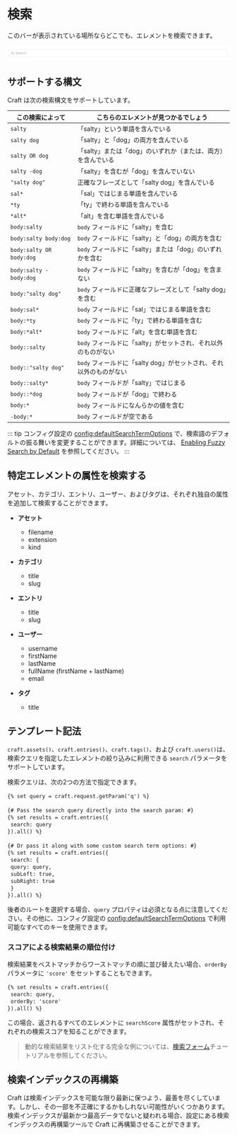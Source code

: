 # 検索

このバーが表示されている場所ならどこでも、エレメントを検索できます。

![検索バー](./images/searching-search-bar.png)

## サポートする構文

Craft は次の検索構文をサポートしています。

この検索によって | こちらのエレメントが見つかるでしょう
-|-
`salty` | 「salty」という単語を含んでいる
`salty dog` | 「salty」と「dog」の両方を含んでいる
`salty OR dog` | 「salty」または「dog」のいずれか（または、両方）を含んでいる
`salty -dog` | 「salty」を含むが「dog」を含んでいない
`"salty dog"` | 正確なフレーズとして「salty dog」を含んでいる
`sal*` | 「sal」ではじまる単語を含んでいる
`*ty` | 「ty」で終わる単語を含んでいる
`*alt*` | 「alt」を含む単語を含んでいる
`body:salty` | `body` フィールドに「salty」を含む
`body:salty body:dog` | `body` フィールドに「salty」と「dog」の両方を含む
`body:salty OR body:dog` | `body` フィールドに「salty」または「dog」のいずれかを含む
`body:salty -body:dog` | `body` フィールドに「salty」を含むが「dog」を含まない
`body:"salty dog"` | `body` フィールドに正確なフレーズとして「salty dog」を含む
`body:sal*` | `body` フィールドに「sal」ではじまる単語を含む
`body:*ty` | `body` フィールドに「ty」で終わる単語を含む
`body:*alt*` | `body` フィールドに「alt」を含む単語を含む
`body::salty` | `body` フィールドに「salty」がセットされ、それ以外のものがない
`body::"salty dog"` | `body` フィールドに「salty dog」がセットされ、それ以外のものがない
`body::salty*` | `body` フィールドが「salty」ではじまる
`body::*dog` | `body` フィールドが「dog」で終わる
`body:*` | `body` フィールドになんらかの値を含む
`-body:*` | `body` フィールドが空である

::: tip
コンフィグ設定の <config:defaultSearchTermOptions> で、検索語のデフォルトの振る舞いを変更することができます。詳細については、 [Enabling Fuzzy Search by Default](https://craftcms.com/support/enabling-fuzzy-search-by-default) を参照してください。
:::

## 特定エレメントの属性を検索する

アセット、カテゴリ、エントリ、ユーザー、およびタグは、それぞれ独自の属性を追加して検索することができます。

* **アセット**
   * filename
   * extension
   * kind

* **カテゴリ**
   * title
   * slug

* **エントリ**
   * title
   * slug

* **ユーザー**
   * username
   * firstName
   * lastName
   * fullName (firstName + lastName)
   * email

* **タグ**
   * title

## テンプレート記法

`craft.assets()`、`craft.entries()`、`craft.tags()`、および `craft.users()`は、検索クエリを指定したエレメントの絞り込みに利用できる `search` パラメータをサポートしています。

検索クエリは、次の2つの方法で指定できます。

```twig
{% set query = craft.request.getParam('q') %}

{# Pass the search query directly into the search param: #}
{% set results = craft.entries({
 search: query
}).all() %}

{# Or pass it along with some custom search term options: #}
{% set results = craft.entries({
 search: {
 query: query,
 subLeft: true,
 subRight: true
 }
}).all() %}
```

後者のルートを選択する場合、`query` プロパティは必須となる点に注意してください。その他に、コンフィグ設定の <config:defaultSearchTermOptions> で利用可能なすべてのキーを使用できます。

### スコアによる検索結果の順位付け

検索結果をベストマッチからワーストマッチの順に並び替えたい場合、`orderBy` パラメータに `'score'` をセットすることもできます。

```twig
{% set results = craft.entries({
 search: query,
 orderBy: 'score'
}).all() %}
```

この場合、返されるすべてのエレメントに `searchScore` 属性がセットされ、それぞれの検索スコアを知ることができます。

> 動的な検索結果をリスト化する完全な例については、[検索フォーム](templating/examples/search-form.md)チュートリアルを参照してください。

## 検索インデックスの再構築

Craft は検索インデックスを可能な限り最新に保つよう、最善を尽くしています。しかし、その一部を不正確にするかもしれない可能性がいくつかあります。検索インデックスが最新かつ最高データでないと疑われる場合、設定にある検索インデックスの再構築ツールで Craft に再構築させることができます。

